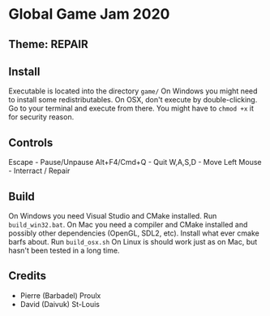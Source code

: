 # Global Game Jam 2020
## Theme: **REPAIR**

## Install
Executable is located into the directory `game/`
On Windows you might need to install some redistributables.
On OSX, don't execute by double-clicking. Go to your terminal and execute from there. You might have to `chmod +x` it for security reason.

## Controls
Escape - Pause/Unpause
Alt+F4/Cmd+Q - Quit
W,A,S,D - Move
Left Mouse - Interract / Repair

## Build
On Windows you need Visual Studio and CMake installed. Run `build_win32.bat`.
On Mac you need a compiler and CMake installed and possibly other dependencies (OpenGL, SDL2, etc). Install what ever cmake barfs about. Run `build_osx.sh`
On Linux is should work just as on Mac, but hasn't been tested in a long time.

## Credits
- Pierre (Barbadel) Proulx
- David (Daivuk) St-Louis
